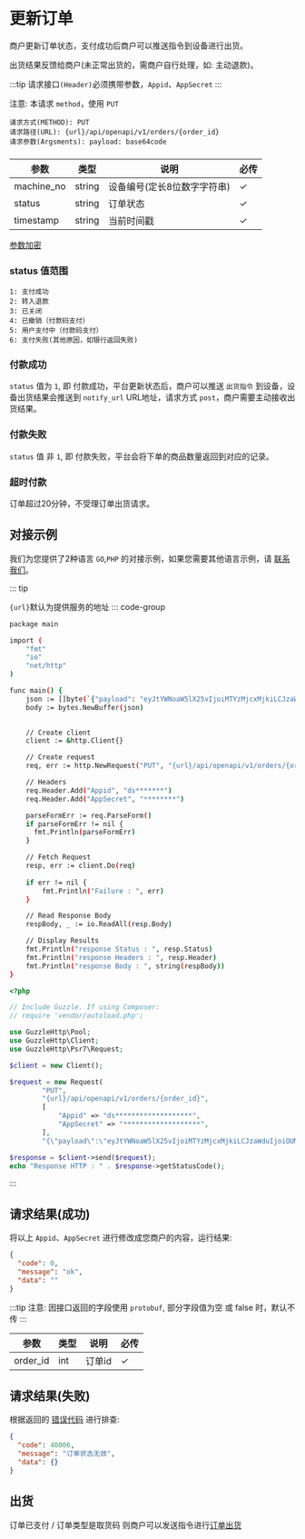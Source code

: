 # 更新订单

商户更新订单状态，支付成功后商户可以推送指令到设备进行出货。

出货结果反馈给商户(未正常出货的，需商户自行处理，如: 主动退款)。

:::tip
请求接口`(Header)`必须携带参数，`Appid`、`AppSecret`
:::

注意: 本请求 `method`，使用 `PUT`

```
请求方式(METHOD): PUT
请求路径(URL): {url}/api/openapi/v1/orders/{order_id}
请求参数(Argsments): payload: base64code
```

### <Badge type="danger" text="Payload" />

| 参数         | 类型     | 说明              | 必传 |
|------------|--------|-----------------|----|
| machine_no | string | 设备编号(定长8位数字字符串) | ✓  |
| status     | string | 订单状态            | ✓  |
| timestamp  | string | 当前时间戳           | ✓  |

[参数加密](signatory.md)

### status 值范围

```
1: 支付成功
2: 转入退款
3: 已关闭
4: 已撤销（付款码支付）
5: 用户支付中（付款码支付）
6: 支付失败(其他原因，如银行返回失败)
```

### 付款成功

`status` 值为 `1`, 即 付款成功，平台更新状态后，商户可以推送 `出货指令` 到设备，设备出货结果会推送到 `notify_url`
URL地址，请求方式 `post`，商户需要主动接收出货结果。

### 付款失败

`status` 值 非 `1`, 即 付款失败，平台会将下单的商品数量返回到对应的记录。

### 超时付款

订单超过20分钟，不受理订单出货请求。

## 对接示例

我们为您提供了2种语言 `GO`,`PHP` 的对接示例，如果您需要其他语言示例，请 [联系我们](../support.md)。

::: tip

`{url}`默认为提供服务的地址
::: code-group

```sh [GO]
package main

import (
	"fmt"
	"io"
	"net/http"
)

func main() {
	json := []byte(`{"payload": "eyJtYWNoaW5lX25vIjoiMTYzMjcxMjkiLCJzaWduIjoiOUM4NEZEMUNFMkM3Njg0OUU3Nzc4QUNGMkM1MEZGRjAiLCJzdGF0dXMiOjIsInRpbWVzdGFtcCI6IjE3MTQxMjgzNTgifQ=="}`)
	body := bytes.NewBuffer(json)

	
	// Create client
	client := &http.Client{}

	// Create request
	req, err := http.NewRequest("PUT", "{url}/api/openapi/v1/orders/{order_id}", body)

	// Headers
	req.Header.Add("Appid", "ds*******")
	req.Header.Add("AppSecret", "********")

	parseFormErr := req.ParseForm()
	if parseFormErr != nil {
	  fmt.Println(parseFormErr)    
	}

	// Fetch Request
	resp, err := client.Do(req)
	
	if err != nil {
		fmt.Println("Failure : ", err)
	}

	// Read Response Body
	respBody, _ := io.ReadAll(resp.Body)

	// Display Results
	fmt.Println("response Status : ", resp.Status)
	fmt.Println("response Headers : ", resp.Header)
	fmt.Println("response Body : ", string(respBody))
}
```

```php [PHP]
<?php

// Include Guzzle. If using Composer:
// require 'vendor/autoload.php';

use GuzzleHttp\Pool;
use GuzzleHttp\Client;
use GuzzleHttp\Psr7\Request;

$client = new Client();

$request = new Request(
        "PUT",
        "{url}/api/openapi/v1/orders/{order_id}",
        [
            "Appid" => "ds*******************",
            "AppSecret" => "*******************",
        ],
        "{\"payload\":\"eyJtYWNoaW5lX25vIjoiMTYzMjcxMjkiLCJzaWduIjoiOUM4NEZEMUNFMkM3Njg0OUU3Nzc4QUNGMkM1MEZGRjAiLCJzdGF0dXMiOjIsInRpbWVzdGFtcCI6IjE3MTQxMjgzNTgifQ==\"}");

$response = $client->send($request);
echo "Response HTTP : " . $response->getStatusCode();
```

:::

## 请求结果(成功)

将以上 `Appid`、`AppSecret` 进行修改成您商户的内容，运行结果:

```json
{
  "code": 0,
  "message": "ok",
  "data": ""
}
```

:::tip
注意: 因接口返回的字段使用 ``protobuf``, 部分字段值为空 或 false 时，默认不传
:::

| 参数       | 类型  | 说明   | 必传 |
|----------|-----|------|----|
| order_id | int | 订单id | ✓  |

## 请求结果(失败)

根据返回的 [错误代码](../error_code.md) 进行排查:

```json
{
  "code": 40006,
  "message": "订单状态无效",
  "data": {}
}
```

## 出货

订单已支付 / 订单类型是取货码 则商户可以发送指令进行[订单出货](delivery_put)